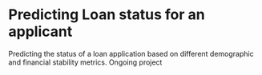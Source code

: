 # Predicting Loan status for an applicant

Predicting the status of a loan application based on different demographic and financial stability metrics.
Ongoing project
